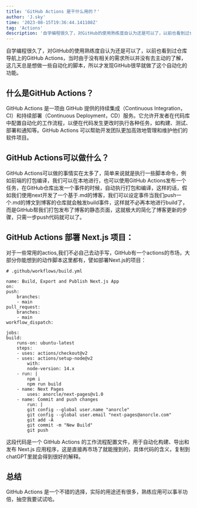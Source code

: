 ```yaml
---
title: 'GitHub Actions 是干什么用的？'
author: 'J.sky'
time: '2023-08-15T19:36:44.141108Z'
tag: 'Actions'
description: '自学编程很久了，对GitHub的使用熟练度自认为还是可以了，以前也看到过仓库导航上的GitHub Actions，当时由于没有相关的需求所以并没有去主动的了解，这几天总是想做一些自动化的脚本，所以才发现GitHub很早就做了这个自动化的功能。'
---
```

自学编程很久了，对GitHub的使用熟练度自认为还是可以了，以前也看到过仓库导航上的GitHub Actions，当时由于没有相关的需求所以并没有去主动的了解，这几天总是想做一些自动化的脚本，所以才发现GitHub很早就做了这个自动化的功能。

## 什么是GitHub Actions？

GitHub Actions 是一项由 GitHub 提供的持续集成（Continuous Integration，CI）和持续部署（Continuous Deployment，CD）服务。它允许开发者在代码库中配置自动化的工作流程，以便在代码发生更改时执行各种任务，如构建、测试、部署和通知等。GitHub Actions 可以帮助开发团队更加高效地管理和维护他们的软件项目。

## GitHub Actions可以做什么？

GitHub Actions可以做的事情实在太多了，简单来说就是执行一些脚本命令，例如前端的打包编译，我们可以在本地进行，也可以使用GitHub Actions发布一个任务，在GitHub仓库出发一个事件的时候，自动执行打包和编译，这样的话，假如我们使用next开发了一个基于.md的博客，我们可以设定事件当我们push一个.md的博文到博客的仓库就会触发build事件，这样就不必再本地进行build了，而是GitHub帮我们打包发布了博客的静态页面，这就极大的简化了博客更新的步骤，只需一步push代码就可以了。

## GitHub Actions 部署 Next.js 项目：

对于一些常用的actios,我们不必自己去动手写，GitHub有一个actions的市场，大部分你能想到的动作脚本这里都有，譬如部署Next.js的项目：


    # .github/workflows/build.yml
    
    name: Build, Export and Publish Next.js App
    on:
    push:
        branches:
        - main
    pull_request:
        branches:
        - main
    workflow_dispatch:

    jobs:
    build:
        runs-on: ubuntu-latest
        steps:
        - uses: actions/checkout@v2
        - uses: actions/setup-node@v2
            with:
            node-version: 14.x
        - run: |
            npm i
            npm run build
        - name: Next Pages
            uses: anorcle/next-pages@v1.0
        - name: Commit and push changes
            run: |
            git config --global user.name "anorcle"
            git config --global user.email "next-pages@anorcle.com"
            git add -A
            git commit -m "New Build"
            git push

这段代码是一个 GitHub Actions 的工作流程配置文件，用于自动化构建、导出和发布 Next.js 应用程序，这是直接再市场了就能搜到的，具体代码的含义，复制到chatGPT里就会得到很好的解释。

## 总结

GitHub Actions 是一个不错的选择，实际的用途还有很多，熟练应用可以事半功倍，抽空我要试试哈。